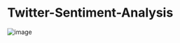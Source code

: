 # Twitter-Sentiment-Analysis

![image](https://github.com/user-attachments/assets/73c71c24-2240-4388-af2c-893f43317091)
